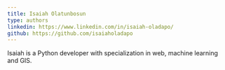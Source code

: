 ```yaml
---
title: Isaiah Olatunbosun
type: authors
linkedin: https://www.linkedin.com/in/isaiah-oladapo/
github: https://github.com/isaiaholadapo
---
```


Isaiah is a Python developer with specialization in web, machine learning and GIS. 
